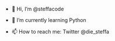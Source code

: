 - 👋 Hi, I’m @steffacode

- 🌱 I’m currently learning Python 

- 📫 How to reach me: Twitter @die_steffa

<!---
steffa85/steffa85 is a ✨ special ✨ repository because its `README.md` (this file) appears on your GitHub profile.
You can click the Preview link to take a look at your changes.
--->
